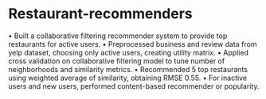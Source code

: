 # Restaurant-recommenders
•	Built a collaborative filtering recommender system to provide top restaurants for active users.
•	Preprocessed business and review data from yelp dataset, choosing only active users, creating utility matrix.
•	Applied cross validation on collaborative filtering model to tune number of neighborhoods and similarity metrics.
•	Recommended 5 top restaurants using weighted average of similarity, obtaining RMSE 0.55.
•	For inactive users and new users, performed content-based recommender or popularity.
